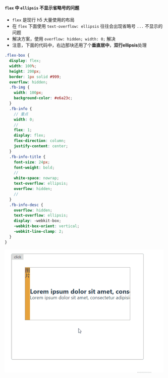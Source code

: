 #### `flex` 中 `ellipsis` 不显示省略号的问题

* `flex` 是现行 h5 大量使用的布局
* 在 `flex` 下面使用 `text-overflow: ellipsis` 往往会出现省略号 `...` 不显示的问题
* 解决方案，使用 `overflow: hidden; width: 0;` 解决
* 注意，下面的代码中，右边那块还用了个**垂直居中**，**双行ellipsis**处理

```scss
.flex-box {
  display: flex;
  width: 100%;
  height: 200px;
  border: 1px solid #999;
  overflow: hidden;
  .fb-img {
    width: 100px;
    background-color: #e6a23c;
  }
  .fb-info {
    // 重点
    width: 0;
    //
    flex: 1;
    display: flex;
    flex-direction: column;
    justify-content: center;
  }
  .fb-info-title {
    font-size: 24px;
    font-weight: bold;
    //
    white-space: nowrap;
    text-overflow: ellipsis;
    overflow: hidden;
    //
  }
  .fb-info-desc {
    overflow: hidden;
    text-overflow: ellipsis;
    display: -webkit-box;
    -webkit-box-orient: vertical;
    -webkit-line-clamp: 2;
  }
}
```

![img](../assets/flex-ellipsis.gif)
